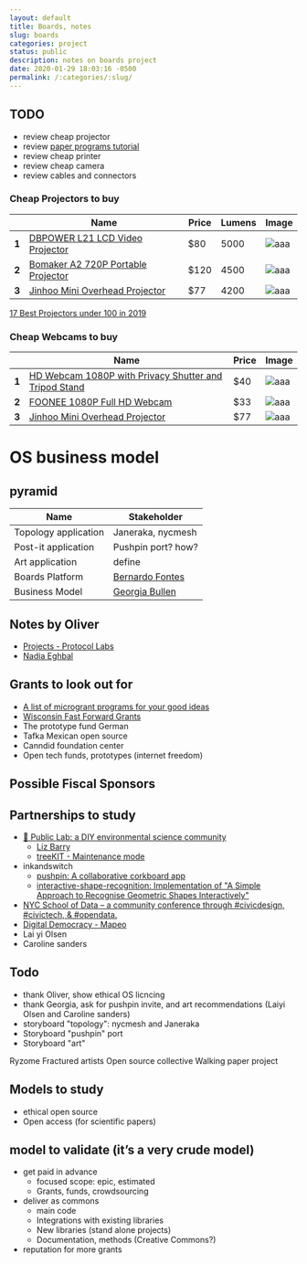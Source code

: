 ```yaml
---
layout: default
title: Boards, notes
slug: boards
categories: project
status: public
description: notes on boards project
date: 2020-01-29 18:03:16 -0500
permalink: /:categories/:slug/
---
```


## TODO

- review cheap projector
- review [paper programs tutorial](https://www.youtube.com/watch?time_continue=121&v=pkwSoJrVWAY&feature=emb_title)
- review cheap printer
- review cheap camera
- review cables and connectors

### Cheap Projectors to buy

|       | Name                                                         | Price | Lumens | Image                                                        |
| ----- | ------------------------------------------------------------ | ----- | ------ | ------------------------------------------------------------ |
| **1** | [DBPOWER L21 LCD Video Projector](https://www.amazon.com/DBPOWER-L21-Projector-Compatible-Smartphone/dp/B07VGCGRV2/ref=sr_1_4?keywords=DBPOWER+T20&qid=1584922652&s=electronics&sr=1-4) | $80   | 5000   | ![aaa](https://images-na.ssl-images-amazon.com/images/I/61SDXxKtFtL._AC_SL1000_.jpg) |
| **2** | [Bomaker A2 720P Portable Projector](https://www.amazon.com/Projector-Portable-Supported-Multimedia-Entertainment/dp/B0863HRY9G/ref=sr_1_1_sspa?keywords=GooBang+Doo+Projector%2C+2018&qid=1584922906&s=electronics&sr=1-1-spons&psc=1&spLa=ZW5jcnlwdGVkUXVhbGlmaWVyPUFQWElMVFhON1IzWjYmZW5jcnlwdGVkSWQ9QTA3ODU5NDUzOU9WWVlVTUlPWjJVJmVuY3J5cHRlZEFkSWQ9QTAwODIwNDgyN1FBMDJaOEU2WVNOJndpZGdldE5hbWU9c3BfYXRmJmFjdGlvbj1jbGlja1JlZGlyZWN0JmRvTm90TG9nQ2xpY2s9dHJ1ZQ==) | $120  | 4500   | ![aaa](https://images-na.ssl-images-amazon.com/images/I/71VGqKsNI8L._AC_SL1455_.jpg) |
| **3** | [ Jinhoo Mini Overhead Projector](https://www.amazon.com/Projector-Supported-2600Lux-Lifetime-Compatible/dp/B07MGQRWHH/ref=sr_1_4?keywords=DR.+J+HI-04&qid=1584921927&sr=8-4) | $77   | 4200   | ![aaa](https://images-na.ssl-images-amazon.com/images/I/51hVIWAfclL._AC_SL1000_.jpg) |

[17 Best Projectors under 100 in 2019](https://top10bestbudget.com/home/best-projectors-100-200-300-400/)



### Cheap Webcams to buy

|       | Name                                                         | Price | Image                                                        |
| ----- | ------------------------------------------------------------ | ----- | ------------------------------------------------------------ |
| **1** | [HD Webcam 1080P with Privacy Shutter and Tripod Stand](https://www.amazon.com/Streaming-Microphone-Widescreen-Conferencing-Recording/dp/B082X91MPP/ref=sr_1_3?keywords=webcam&qid=1584923615&sr=8-3) | $40   | ![aaa](https://images-na.ssl-images-amazon.com/images/I/71eaH2ZSa%2BL._AC_SL1500_.jpg) |
| **2** | [FOONEE 1080P Full HD Webcam](https://www.amazon.com/FOONEE-Reduction-Microphone-Conferencing-Recording/dp/B07Y243BXP/ref=sr_1_12?keywords=webcam&qid=1584923615&sr=8-12) | $33   | ![aaa](https://images-na.ssl-images-amazon.com/images/I/51GOrQ8w68L._AC_SL1000_.jpg) |
| **3** | [ Jinhoo Mini Overhead Projector](https://www.amazon.com/Projector-Supported-2600Lux-Lifetime-Compatible/dp/B07MGQRWHH/ref=sr_1_4?keywords=DR.+J+HI-04&qid=1584921927&sr=8-4) | $77   | ![aaa](https://images-na.ssl-images-amazon.com/images/I/51hVIWAfclL._AC_SL1000_.jpg) |




# OS business model

## pyramid

| Name                 | Stakeholder                                       |
| -------------------- | ------------------------------------------------- |
| Topology application | Janeraka, nycmesh                                 |
| Post-it application  | Pushpin port? how?                                |
| Art application      | define                                            |
| Boards Platform      | [Bernardo Fontes](mailto:bernardoxhc@gmail.com)   |
| Business Model       | [Georgia Bullen](mailto:georgia@simplysecure.org) |



## Notes by Oliver

- [Projects - Protocol Labs](https://protocol.ai/projects/)
- [Nadia Eghbal](https://nadiaeghbal.com/)



## Grants to look out for

- [A list of microgrant programs for your good ideas](https://github.com/nayafia/microgrants#a-list-of-microgrant-programs-for-your-good-ideas)
- [Wisconsin Fast Forward Grants](http://wisconsinfastforward.com/wff_standard.htm)
- The prototype fund German
- Tafka Mexican open source
- Canndid foundation center
- Open tech funds, prototypes (internet freedom)



## Possible Fiscal Sponsors



## Partnerships to study

- [🎈 Public Lab: a DIY environmental science community](https://publiclab.org/)
  - [Liz Barry](https://twitter.com/lizbarry)
  - [treeKIT - Maintenance mode](http://treekit.org/)
- inkandswitch
  - [pushpin: A collaborative corkboard app](https://github.com/inkandswitch/pushpin)
  - [interactive-shape-recognition: Implementation of "A Simple Approach to Recognise Geometric Shapes Interactively"](https://github.com/inkandswitch/interactive-shape-recognition)
- [NYC School of Data – a community conference through #civicdesign, #civictech, & #opendata.](https://schoolofdata.nyc/)
- [Digital Democracy - Mapeo](https://www.digital-democracy.org/mapeo/)
- Lai yi Olsen
- Caroline sanders

## Todo

- thank Oliver, show ethical OS licncing
- thank Georgia, ask for pushpin invite, and art recommendations (Laiyi Olsen and Caroline sanders)
- storyboard "topology": nycmesh and Janeraka
- Storyboard "pushpin" port
- Storyboard "art"


Ryzome
Fractured artists
Open source collective
Walking paper project


## Models to study

- ethical open source
- Open access (for scientific papers)

## model to validate (it’s a very crude model)

- get paid in advance
    - focused scope: epic, estimated 
    - Grants, funds, crowdsourcing
- deliver as commons
    - main code
    - Integrations with existing libraries
    - New libraries (stand alone projects)
    - Documentation, methods (Creative Commons?)
- reputation for more grants


